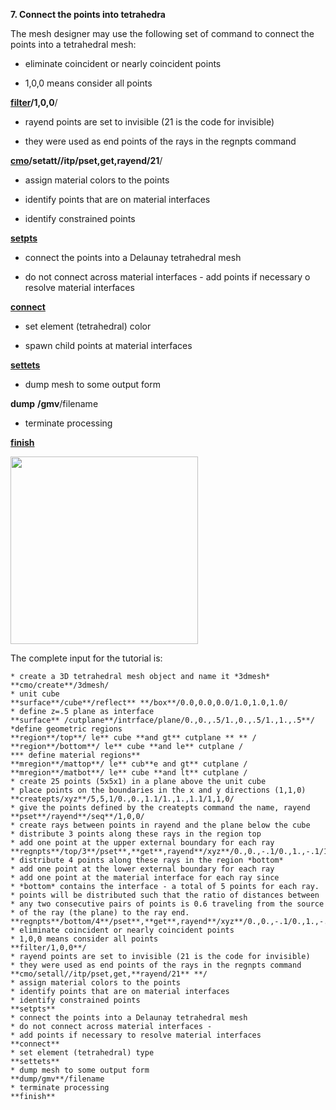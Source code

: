 **7. Connect the points into tetrahedra**

The mesh designer may use the following set of command to connect the
points into a tetrahedral mesh:

* eliminate coincident or nearly coincident points

* 1,0,0 means consider all points

**[filter](commands/FILTER.md)/1,0,0**/

* rayend points are set to invisible (21 is the code for invisible)

* they were used as end points of the rays in the regnpts command

**[cmo](commands/cmo/cmo_setatt.md)/setatt//itp/pset,get,rayend/21**/

* assign material colors to the points

* identify points that are on material interfaces

* identify constrained points

**[setpts](commands/SETPTS.md)**

* connect the points into a Delaunay tetrahedral mesh

* do not connect across material interfaces - add points if necessary
o resolve material interfaces

**[connect](commands/CONNECT1.md)**

* set element (tetrahedral) color

* spawn child points at material interfaces

**[settets](commands/SETTETS.md)**

* dump mesh to some output form

**dump** **/gmv**/filename

* terminate processing

**[finish](commands/FINISH.md)**

<img height="300" width="300" src="/assets/images/Image229.gif">

The complete input for the tutorial is:

    * create a 3D tetrahedral mesh object and name it *3dmesh*
    **cmo/create**/3dmesh/
    * unit cube
    **surface**/cube**/reflect** **/box**/0.0,0.0,0.0/1.0,1.0,1.0/
    * define z=.5 plane as interface
    **surface** /cutplane**/intrface/plane/0.,0.,.5/1.,0.,.5/1.,1.,.5**/
    *define geometric regions
    **region**/top**/ le** cube **and gt** cutplane ** ** /
    **region**/bottom**/ le** cube **and le** cutplane /
    *** define material regions**
    **mregion**/mattop**/ le** cub**e and gt** cutplane /
    **mregion**/matbot**/ le** cube **and lt** cutplane /
    * create 25 points (5x5x1) in a plane above the unit cube
    * place points on the boundaries in the x and y directions (1,1,0)
    **createpts/xyz**/5,5,1/0.,0.,1.1/1.,1.,1.1/1,1,0/
    * give the points defined by the createpts command the name, rayend
    **pset**/rayend**/seq**/1,0,0/
    * create rays between points in rayend and the plane below the cube
    * distribute 3 points along these rays in the region top
    * add one point at the upper external boundary for each ray
    **regnpts**/top/3**/pset**,**get**,rayend**/xyz**/0.,0.,-.1/0.,1.,-.1/1.,1.,-.1/0,0/
    * distribute 4 points along these rays in the region *bottom*
    * add one point at the lower external boundary for each ray
    * add one point at the material interface for each ray since
    * *bottom* contains the interface - a total of 5 points for each ray.
    * points will be distributed such that the ratio of distances between
    * any two consecutive pairs of points is 0.6 traveling from the source
    * of the ray (the plane) to the ray end.
    **regnpts**/bottom/4**/pset**,**get**,rayend**/xyz**/0.,0.,-.1/0.,1.,-.1/1.,1.,-.1/1,.6/
    * eliminate coincident or nearly coincident points
    * 1,0,0 means consider all points
    **filter/1,0,0**/
    * rayend points are set to invisible (21 is the code for invisible)
    * they were used as end points of the rays in the regnpts command
    **cmo/setall//itp/pset,get,**rayend/21** **/
    * assign material colors to the points
    * identify points that are on material interfaces
    * identify constrained points
    **setpts**
    * connect the points into a Delaunay tetrahedral mesh
    * do not connect across material interfaces -
    * add points if necessary to resolve material interfaces
    **connect**
    * set element (tetrahedral) type
    **settets**
    * dump mesh to some output form
    **dump/gmv**/filename
    * terminate processing
    **finish**
